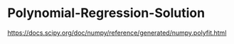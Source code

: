 # Polynomial-Regression-Solution
https://docs.scipy.org/doc/numpy/reference/generated/numpy.polyfit.html
